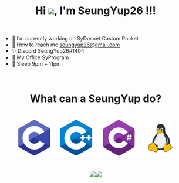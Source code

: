 <h1 align="center">Hi <img src="https://raw.githubusercontent.com/iampavangandhi/iampavangandhi/master/gifs/Hi.gif" width="30px">, I'm SeungYup26 !!!</h1>
<!--
**SeungYup26/SeungYup26** is a ✨ _special_ ✨ repository because its `README.md` (this file) appears on your GitHub profile.
-->
<br/>

- 🔭 I’m currently working on SyDosnet Custom Packet
- 💬 How to reach me seungyup26@gmail.com  
- ✨ Discord SeungYup26#1404
- 🏬 My Office SyProgram
- 🛌 Sleep 9pm ~ 11pm

<br><h1 align="center"> What can a SeungYup do?
<h1 align="center">
<img style="margin: auto;" src="https://raw.githubusercontent.com/SeungYup26/SeungYup26/main/Picture/language.png" alt="C, C++, C#, Linux" height="100"/>

<h2 align="center"> 
  
<p align="center">
  <img src="https://github-readme-stats.vercel.app/api?username=SeungYup26&count_private=true&show_icons=true" "width="350"><img src="https://github-readme-stats.vercel.app/api/top-langs/?username=SeungYup26&layout=compact" height="170">
</p>

